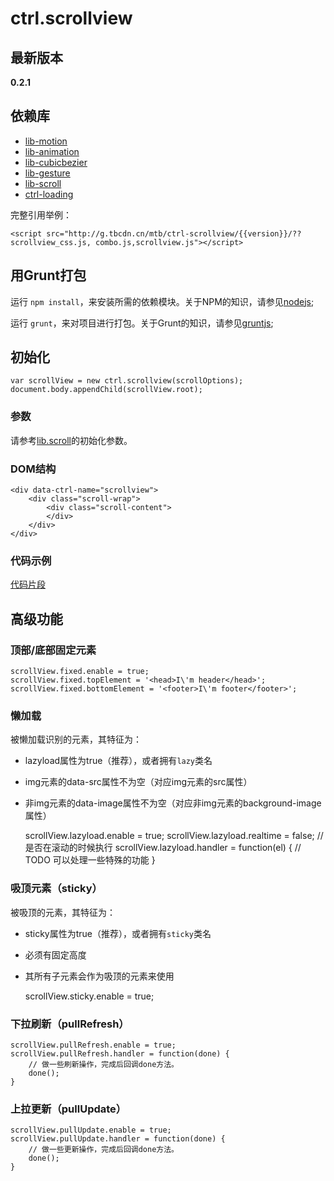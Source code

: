 # ctrl.scrollview

## 最新版本

**0.2.1**

## 依赖库

* [lib-motion](http://gitlab.alibaba-inc.com/mtb/lib-motion/tree/master)  
* [lib-animation](http://gitlab.alibaba-inc.com/mtb/lib-animation/tree/master) 
* [lib-cubicbezier](http://gitlab.alibaba-inc.com/mtb/lib-cubicbezier/tree/master)
* [lib-gesture](http://gitlab.alibaba-inc.com/mtb/lib-gesture/tree/master)  
* [lib-scroll](http://gitlab.alibaba-inc.com/mtb/lib-scroll/tree/master) 
* [ctrl-loading](http://gitlab.alibaba-inc.com/mtb/ctrl-loading/tree/master)


完整引用举例：

    <script src="http://g.tbcdn.cn/mtb/ctrl-scrollview/{{version}}/??scrollview_css.js, combo.js,scrollview.js"></script>

## 用Grunt打包

运行 `npm install`，来安装所需的依赖模块。关于NPM的知识，请参见[nodejs](http://nodejs.org/);

运行 `grunt`，来对项目进行打包。关于Grunt的知识，请参见[gruntjs](http://gruntjs.com/);

## 初始化

    var scrollView = new ctrl.scrollview(scrollOptions);
    document.body.appendChild(scrollView.root);

### 参数

请参考[lib.scroll](http://gitlab.alibaba-inc.com/mtb/lib-scroll/blob/master/README.md)的初始化参数。

### DOM结构

	<div data-ctrl-name="scrollview">
		<div class="scroll-wrap">
			<div class="scroll-content">
			</div>
		</div>
	</div>

### 代码示例

[代码片段](http://gitlab.alibaba-inc.com/mtb/ctrl-scrollview/snippets/1040)

## 高级功能

### 顶部/底部固定元素

    scrollView.fixed.enable = true;
	scrollView.fixed.topElement = '<head>I\'m header</head>';
    scrollView.fixed.bottomElement = '<footer>I\'m footer</footer>';

### 懒加载

被懒加载识别的元素，其特征为：

  - lazyload属性为true（推荐），或者拥有`lazy`类名
  - img元素的data-src属性不为空（对应img元素的src属性）
  - 非img元素的data-image属性不为空（对应非img元素的background-image属性）


    scrollView.lazyload.enable = true;
    scrollView.lazyload.realtime = false; // 是否在滚动的时候执行
    scrollView.lazyload.handler = function(el) {
        // TODO 可以处理一些特殊的功能
    }

### 吸顶元素（sticky）

被吸顶的元素，其特征为：

 - sticky属性为true（推荐），或者拥有`sticky`类名
 - 必须有固定高度
 - 其所有子元素会作为吸顶的元素来使用


	scrollView.sticky.enable = true;

### 下拉刷新（pullRefresh）

    scrollView.pullRefresh.enable = true;
	scrollView.pullRefresh.handler = function(done) {
        // 做一些刷新操作，完成后回调done方法。
		done();
    }


### 上拉更新（pullUpdate）

    scrollView.pullUpdate.enable = true;
	scrollView.pullUpdate.handler = function(done) {
        // 做一些更新操作，完成后回调done方法。
		done();
    }
    

